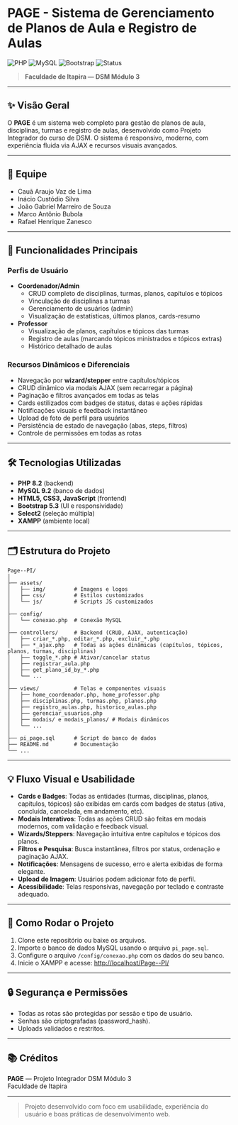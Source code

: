 # PAGE - Sistema de Gerenciamento de Planos de Aula e Registro de Aulas

![PHP](https://img.shields.io/badge/PHP-8.2-blue?logo=php) ![MySQL](https://img.shields.io/badge/MySQL-9.2-blue?logo=mysql) ![Bootstrap](https://img.shields.io/badge/Bootstrap-5.3-purple?logo=bootstrap) ![Status](https://img.shields.io/badge/Projeto-Integrador-green)

> **Faculdade de Itapira — DSM Módulo 3**

---

## ✨ Visão Geral

O **PAGE** é um sistema web completo para gestão de planos de aula, disciplinas, turmas e registro de aulas, desenvolvido como Projeto Integrador do curso de DSM. O sistema é responsivo, moderno, com experiência fluida via AJAX e recursos visuais avançados.

---

## 👥 Equipe
- Cauã Araujo Vaz de Lima
- Inácio Custódio Silva
- João Gabriel Marreiro de Souza
- Marco Antônio Bubola
- Rafael Henrique Zanesco

---

## 🚀 Funcionalidades Principais

### Perfis de Usuário

- **Coordenador/Admin**
  - CRUD completo de disciplinas, turmas, planos, capítulos e tópicos
  - Vinculação de disciplinas a turmas
  - Gerenciamento de usuários (admin)
  - Visualização de estatísticas, últimos planos, cards-resumo
- **Professor**
  - Visualização de planos, capítulos e tópicos das turmas
  - Registro de aulas (marcando tópicos ministrados e tópicos extras)
  - Histórico detalhado de aulas

### Recursos Dinâmicos e Diferenciais

- Navegação por **wizard/stepper** entre capítulos/tópicos
- CRUD dinâmico via modais AJAX (sem recarregar a página)
- Paginação e filtros avançados em todas as telas
- Cards estilizados com badges de status, datas e ações rápidas
- Notificações visuais e feedback instantâneo
- Upload de foto de perfil para usuários
- Persistência de estado de navegação (abas, steps, filtros)
- Controle de permissões em todas as rotas

---

## 🛠️ Tecnologias Utilizadas

- **PHP 8.2** (backend)
- **MySQL 9.2** (banco de dados)
- **HTML5, CSS3, JavaScript** (frontend)
- **Bootstrap 5.3** (UI e responsividade)
- **Select2** (seleção múltipla)
- **XAMPP** (ambiente local)

---

## 🗂️ Estrutura do Projeto

```
Page--PI/
│
├── assets/
│   ├── img/         # Imagens e logos
│   ├── css/         # Estilos customizados
│   └── js/          # Scripts JS customizados
│
├── config/
│   └── conexao.php  # Conexão MySQL
│
├── controllers/     # Backend (CRUD, AJAX, autenticação)
│   ├── criar_*.php, editar_*.php, excluir_*.php
│   ├── *_ajax.php   # Todas as ações dinâmicas (capítulos, tópicos, planos, turmas, disciplinas)
│   ├── toggle_*.php # Ativar/cancelar status
│   ├── registrar_aula.php
│   ├── get_plano_id_by_*.php
│   └── ...
│
├── views/           # Telas e componentes visuais
│   ├── home_coordenador.php, home_professor.php
│   ├── disciplinas.php, turmas.php, planos.php
│   ├── registro_aulas.php, historico_aulas.php
│   ├── gerenciar_usuarios.php
│   ├── modais/ e modais_planos/ # Modais dinâmicos
│   └── ...
│
├── pi_page.sql      # Script do banco de dados
├── README.md        # Documentação
└── ...
```

---

## 💡 Fluxo Visual e Usabilidade

- **Cards e Badges**: Todas as entidades (turmas, disciplinas, planos, capítulos, tópicos) são exibidas em cards com badges de status (ativa, concluída, cancelada, em andamento, etc).
- **Modais Interativos**: Todas as ações CRUD são feitas em modais modernos, com validação e feedback visual.
- **Wizards/Steppers**: Navegação intuitiva entre capítulos e tópicos dos planos.
- **Filtros e Pesquisa**: Busca instantânea, filtros por status, ordenação e paginação AJAX.
- **Notificações**: Mensagens de sucesso, erro e alerta exibidas de forma elegante.
- **Upload de Imagem**: Usuários podem adicionar foto de perfil.
- **Acessibilidade**: Telas responsivas, navegação por teclado e contraste adequado.

---

## 📝 Como Rodar o Projeto

1. Clone este repositório ou baixe os arquivos.
2. Importe o banco de dados MySQL usando o arquivo `pi_page.sql`.
3. Configure o arquivo `/config/conexao.php` com os dados do seu banco.
4. Inicie o XAMPP e acesse: [http://localhost/Page--PI/](http://localhost/Page--PI/)

---

## 🔒 Segurança e Permissões

- Todas as rotas são protegidas por sessão e tipo de usuário.
- Senhas são criptografadas (password_hash).
- Uploads validados e restritos.

---

## 📚 Créditos

**PAGE** — Projeto Integrador DSM Módulo 3  
Faculdade de Itapira

---

> Projeto desenvolvido com foco em usabilidade, experiência do usuário e boas práticas de desenvolvimento web.